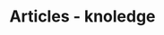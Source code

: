 ---
layout: category
title: Articles - knoledge
permalink: /articles/knowledge/
pagination: 
  enabled: true
  category: knowledge
  permalink: /:num/
---